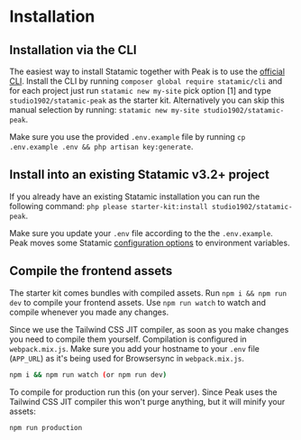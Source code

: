 # Installation

## Installation via the CLI

The easiest way to install Statamic together with Peak is to use the [official CLI](https://github.com/statamic/cli). Install the CLI by running `composer global require statamic/cli` and for each project just run `statamic new my-site` pick option [1] and type `studio1902/statamic-peak` as the starter kit. Alternatively you can skip this manual selection by running: `statamic new my-site studio1902/statamic-peak`.

Make sure you use the provided `.env.example` file by running `cp .env.example .env && php artisan key:generate`.

## Install into an existing Statamic v3.2+ project

If you already have an existing Statamic installation you can run the following command: `php please starter-kit:install studio1902/statamic-peak`.

Make sure you update your `.env` file according to the the `.env.example`. Peak moves some Statamic [configuration options](/other/configuration-changes.html) to environment variables.

## Compile the frontend assets

The starter kit comes bundles with compiled assets. Run `npm i && npm run dev` to compile your frontend assets. Use `npm run watch` to watch and compile whenever you made any changes.

Since we use the Tailwind CSS JIT compiler, as soon as you make changes you need to compile them yourself. Compilation is configured in `webpack.mix.js`. Make sure you add your hostname to your `.env` file (`APP_URL`) as it's being used for Browsersync in `webpack.mix.js`.

```bash
npm i && npm run watch (or npm run dev)
```

To compile for production run this (on your server). Since Peak uses the Tailwind CSS JIT compiler this won't purge anything, but it will minify your assets:

```bash
npm run production
```
